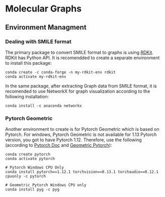 # Molecular Graphs

## Environment Managment

### Dealing with SMILE format

The primary package to convert SMILE format to graphs is using  [RDKit](http://www.rdkit.org/docs/api-docs.html).
RDKit has Python API.
It is recomendded to create a separate environment to install this package:

```
conda create -c conda-forge -n my-rdkit-env rdkit
conda activate my-rdkit-env
```

In the same package, after extracting Graph data from SMILE format, it is recomended to use NetworkX for graph visualization according to the following installation:

```
conda install -c anaconda networkx
```

### Pytorch Geometric

Another environment to create is for Pytorch Geometric which is based on Pytorch.
For windows, Pytorch Geometric is not available for 1.13 Pytorch version, you got to have Pytorch 1.12.
Therefore, use the following (according to [Pytorch Doc](https://pytorch.org/get-started/previous-versions/) and [Geometric Pytorch](https://pytorch-geometric.readthedocs.io/en/latest/install/installation.html)):

```
conda create pytorch
conda activate pytorch

# Pytorch Windows CPU Only
conda install pytorch==1.12.1 torchvision==0.13.1 torchaudio==0.12.1 cpuonly -c pytorch

# Geometric Pytorch Windows CPU only
conda install pyg -c pyg
```